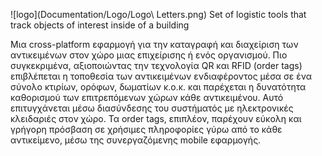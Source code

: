 ![logo](Documentation/Logo/Logo\ Letters.png)
Set of logistic tools that track objects of interest inside of a building


Μια cross-platform εφαρμογή για την καταγραφή και διαχείριση των αντικειμένων στον χώρο μιας επιχείρισης ή ενός οργανισμού. 
Πιο συγκεκριμένα, αξιοποιώντας την τεχνολογία QR και RFID (order tags) επιβλέπεται η τοποθεσία των αντικειμένων ενδιαφέροντος μέσα σε ένα σύνολο κτιρίων, ορόφων, 
δωματίων κ.ο.κ. και παρέχεται η δυνατότητα καθορισμού των επιτρεπόμενων χώρων κάθε αντικειμένου. 
Αυτό επιτυγχάνεται μέσω διασύνδεσης του συστήματός με ηλεκτρονικές κλειδαριές στον χώρο. 
Τα order tags, επιπλέον, παρέχουν εύκολη και γρήγορη πρόσβαση σε χρήσιμες πληροφορίες γύρω από το κάθε αντικείμενο, μέσω της συνεργαζόμενης mobile εφαρμογής. 
